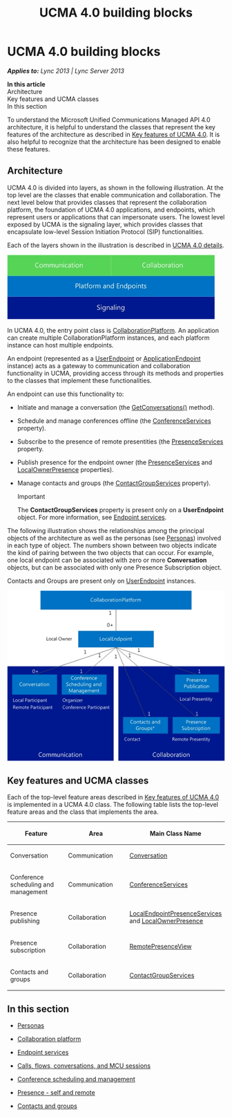 ﻿---
title: UCMA 4.0 building blocks
TOCTitle: UCMA 4.0 building blocks
ms:assetid: 8ca81f41-3f8c-427c-a9a4-18d16672a725
ms:mtpsurl: https://msdn.microsoft.com/en-us/library/Dn465945(v=office.15)
ms:contentKeyID: 57102661
ms.date: 07/25/2014
mtps_version: v=office.15
---

# UCMA 4.0 building blocks


_**Applies to:** Lync 2013 | Lync Server 2013_

**In this article**  
Architecture  
Key features and UCMA classes  
In this section  

To understand the Microsoft Unified Communications Managed API 4.0 architecture, it is helpful to understand the classes that represent the key features of the architecture as described in [Key features of UCMA 4.0](key-features-of-ucma-4-0.md). It is also helpful to recognize that the architecture has been designed to enable these features.

## Architecture

UCMA 4.0 is divided into layers, as shown in the following illustration. At the top level are the classes that enable communication and collaboration. The next level below that provides classes that represent the collaboration platform, the foundation of UCMA 4.0 applications, and endpoints, which represent users or applications that can impersonate users. The lowest level exposed by UCMA is the signaling layer, which provides classes that encapsulate low-level Session Initiation Protocol (SIP) functionalities.

Each of the layers shown in the illustration is described in [UCMA 4.0 details](ucma-4-0-details.md).

![Major components of UCMA 4.0](images/Dn465945.UCMA-Blocks(Office.15).jpg "Major components of UCMA 4.0")

In UCMA 4.0, the entry point class is [CollaborationPlatform](https://msdn.microsoft.com/en-us/library/hh385176\(v=office.15\)). An application can create multiple CollaborationPlatform instances, and each platform instance can host multiple endpoints.

An endpoint (represented as a [UserEndpoint](https://msdn.microsoft.com/en-us/library/hh348819\(v=office.15\)) or [ApplicationEndpoint](https://msdn.microsoft.com/en-us/library/hh384825\(v=office.15\)) instance) acts as a gateway to communication and collaboration functionality in UCMA, providing access through its methods and properties to the classes that implement these functionalities.

An endpoint can use this functionality to:

  - Initiate and manage a conversation (the [GetConversations()](https://msdn.microsoft.com/en-us/library/hh349978\(v=office.15\)) method).

  - Schedule and manage conferences offline (the [ConferenceServices](https://msdn.microsoft.com/en-us/library/hh161814\(v=office.15\)) property).

  - Subscribe to the presence of remote presentities (the [PresenceServices](https://msdn.microsoft.com/en-us/library/hh384331\(v=office.15\)) property.

  - Publish presence for the endpoint owner (the [PresenceServices](https://msdn.microsoft.com/en-us/library/hh384331\(v=office.15\)) and [LocalOwnerPresence](https://msdn.microsoft.com/en-us/library/hh348476\(v=office.15\)) properties).

  - Manage contacts and groups (the [ContactGroupServices](https://msdn.microsoft.com/en-us/library/hh383122\(v=office.15\)) property).
    

    > [!IMPORTANT]
    > <P>The <STRONG>ContactGroupServices</STRONG> property is present only on a <STRONG>UserEndpoint</STRONG> object. For more information, see <A href="endpoint-services.md">Endpoint services</A>.</P>



The following illustration shows the relationships among the principal objects of the architecture as well as the personas (see [Personas](personas.md)) involved in each type of object. The numbers shown between two objects indicate the kind of pairing between the two objects that can occur. For example, one local endpoint can be associated with zero or more **Conversation** objects, but can be associated with only one Presence Subscription object.

Contacts and Groups are present only on [UserEndpoint](https://msdn.microsoft.com/en-us/library/hh348819\(v=office.15\)) instances.

![Principal objects of the UCMA architecture](images/Dn465945.UcmaArch01(Office.15).jpg "Principal objects of the UCMA architecture")

## Key features and UCMA classes

Each of the top-level feature areas described in [Key features of UCMA 4.0](key-features-of-ucma-4-0.md) is implemented in a UCMA 4.0 class. The following table lists the top-level feature areas and the class that implements the area.

<table>
<colgroup>
<col style="width: 33%" />
<col style="width: 33%" />
<col style="width: 33%" />
</colgroup>
<thead>
<tr class="header">
<th><p>Feature</p></th>
<th><p>Area</p></th>
<th><p>Main Class Name</p></th>
</tr>
</thead>
<tbody>
<tr class="odd">
<td><p>Conversation</p></td>
<td><p>Communication</p></td>
<td><p><a href="https://msdn.microsoft.com/en-us/library/hh349224(v=office.15)">Conversation</a></p></td>
</tr>
<tr class="even">
<td><p>Conference scheduling and management</p></td>
<td><p>Communication</p></td>
<td><p><a href="https://msdn.microsoft.com/en-us/library/hh348907(v=office.15)">ConferenceServices</a></p></td>
</tr>
<tr class="odd">
<td><p>Presence publishing</p></td>
<td><p>Collaboration</p></td>
<td><p><a href="https://msdn.microsoft.com/en-us/library/hh350157(v=office.15)">LocalEndpointPresenceServices</a> and <a href="https://msdn.microsoft.com/en-us/library/hh382370(v=office.15)">LocalOwnerPresence</a></p></td>
</tr>
<tr class="even">
<td><p>Presence subscription</p></td>
<td><p>Collaboration</p></td>
<td><p><a href="https://msdn.microsoft.com/en-us/library/hh381152(v=office.15)">RemotePresenceView</a></p></td>
</tr>
<tr class="odd">
<td><p>Contacts and groups</p></td>
<td><p>Collaboration</p></td>
<td><p><a href="https://msdn.microsoft.com/en-us/library/hh381099(v=office.15)">ContactGroupServices</a></p></td>
</tr>
</tbody>
</table>


## In this section

  - [Personas](personas.md)

  - [Collaboration platform](collaboration-platform.md)

  - [Endpoint services](endpoint-services.md)

  - [Calls, flows, conversations, and MCU sessions](calls-flows-conversations-and-mcu-sessions.md)

  - [Conference scheduling and management](conference-scheduling-and-management.md)

  - [Presence - self and remote](presence-self-and-remote.md)

  - [Contacts and groups](contacts-and-groups.md)


